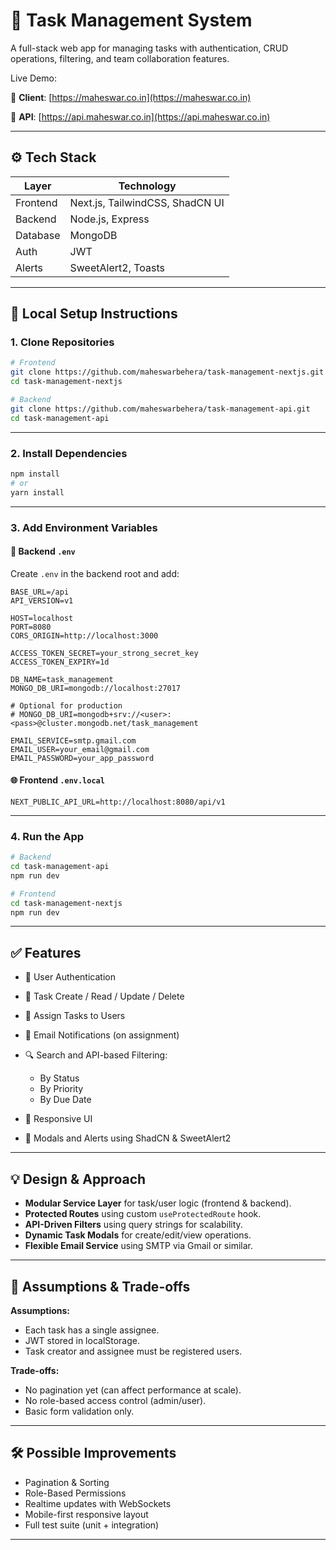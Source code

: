 

# 📝 Task Management System

A full-stack web app for managing tasks with authentication, CRUD operations, filtering, and team collaboration features.

Live Demo:

🔗 **Client**: [https://maheswar.co.in](https://maheswar.co.in)

🔗 **API**: [https://api.maheswar.co.in](https://api.maheswar.co.in)

---

## ⚙️ Tech Stack

| Layer    | Technology                      |
| -------- | ------------------------------- |
| Frontend | Next.js, TailwindCSS, ShadCN UI |
| Backend  | Node.js, Express                |
| Database | MongoDB                         |
| Auth     | JWT                             |
| Alerts   | SweetAlert2, Toasts             |

---

## 🚀 Local Setup Instructions

### 1. Clone Repositories

```bash
# Frontend
git clone https://github.com/maheswarbehera/task-management-nextjs.git
cd task-management-nextjs

# Backend
git clone https://github.com/maheswarbehera/task-management-api.git
cd task-management-api
```

---

### 2. Install Dependencies

```bash
npm install
# or
yarn install
```

---

### 3. Add Environment Variables

#### 🔐 Backend `.env`

Create `.env` in the backend root and add:

```env
BASE_URL=/api
API_VERSION=v1

HOST=localhost
PORT=8080
CORS_ORIGIN=http://localhost:3000

ACCESS_TOKEN_SECRET=your_strong_secret_key
ACCESS_TOKEN_EXPIRY=1d

DB_NAME=task_management
MONGO_DB_URI=mongodb://localhost:27017

# Optional for production
# MONGO_DB_URI=mongodb+srv://<user>:<pass>@cluster.mongodb.net/task_management

EMAIL_SERVICE=smtp.gmail.com
EMAIL_USER=your_email@gmail.com
EMAIL_PASSWORD=your_app_password
```

#### 🌐 Frontend `.env.local`

```env
NEXT_PUBLIC_API_URL=http://localhost:8080/api/v1
```

---

### 4. Run the App

```bash
# Backend
cd task-management-api
npm run dev

# Frontend
cd task-management-nextjs
npm run dev
```

---

## ✅ Features

* 🔐 User Authentication
* 📝 Task Create / Read / Update / Delete
* 👥 Assign Tasks to Users
* 🔔 Email Notifications (on assignment)
* 🔍 Search and API-based Filtering:

  * By Status
  * By Priority
  * By Due Date
* 📱 Responsive UI
* 🎨 Modals and Alerts using ShadCN & SweetAlert2

---

## 💡 Design & Approach

* **Modular Service Layer** for task/user logic (frontend & backend).
* **Protected Routes** using custom `useProtectedRoute` hook.
* **API-Driven Filters** using query strings for scalability.
* **Dynamic Task Modals** for create/edit/view operations.
* **Flexible Email Service** using SMTP via Gmail or similar.

---

## 📌 Assumptions & Trade-offs

**Assumptions:**

* Each task has a single assignee.
* JWT stored in localStorage.
* Task creator and assignee must be registered users.

**Trade-offs:**

* No pagination yet (can affect performance at scale).
* No role-based access control (admin/user).
* Basic form validation only.

---

## 🛠️ Possible Improvements

* Pagination & Sorting
* Role-Based Permissions
* Realtime updates with WebSockets
* Mobile-first responsive layout
* Full test suite (unit + integration)

---


